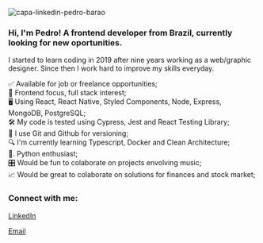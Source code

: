 ![capa-linkedin-pedro-barao](https://user-images.githubusercontent.com/62365336/139364756-62f56716-8a06-43f0-a07b-57934c50e73f.jpg)

<h3>Hi, I'm Pedro! A frontend developer from Brazil, currently looking for new oportunities.</h3>
<p>I started to learn coding in 2019 after nine years working as a web/graphic designer. Since then I work hard to improve my skills everyday.</p>

✅   Available for job or freelance opportunities;   
🚀   Frontend focus, full stack interest;  
🖥   Using React, React Native, Styled Components, Node, Express, MongoDB, PostgreSQL;   
🛠   My code is tested using Cypress, Jest and React Testing Library;   
📝   I use Git and Github for versioning;   
🔍   I'm currently learning Typescript, Docker and Clean Architecture;   
🐍.  Python enthusiast;  
🎛   Would be fun to colaborate on projects envolving music;   
📈   Would be great to colaborate on solutions for finances and stock market;   

<h3>Connect with me:</h3>
<p>
  <a href="https://linkedin.com/in/phbarao" target="blank">LinkedIn</a>   
</p>
<p>
  <a href="mailto:phbarao@gmail.com" target="blank">Email</a>
</p>
